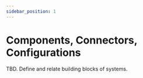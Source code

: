 ```yaml
---
sidebar_position: 1
---
```


# Components, Connectors, Configurations

TBD. Define and relate building blocks of systems.
